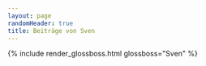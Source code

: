 ```yaml
---
layout: page
randomHeader: true
title: Beiträge von Sven
---
```

{% include render_glossboss.html glossboss="Sven" %}
